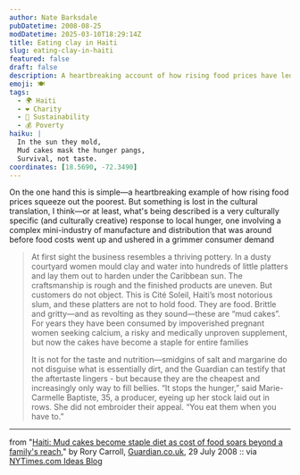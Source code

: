 ```yaml
---
author: Nate Barksdale
pubDatetime: 2008-08-25
modDatetime: 2025-03-10T18:29:14Z
title: Eating clay in Haiti
slug: eating-clay-in-haiti
featured: false
draft: false
description: A heartbreaking account of how rising food prices have led to the rise of "mud cakes" in Haiti, a troubling yet culturally significant response to hunger.
emoji: 🍽️
tags:
  - 🌍 Haiti
  - ❤️ Charity
  - 🌱 Sustainability
  - 💰 Poverty
haiku: |
  In the sun they mold,  
  Mud cakes mask the hunger pangs,  
  Survival, not taste.
coordinates: [18.5690, -72.3490]
---
```


On the one hand this is simple—a heartbreaking example of how rising food prices squeeze out the poorest. But something is lost in the cultural translation, I think—or at least, what's being described is a very culturally specific (and culturally creative) response to local hunger, one involving a complex mini-industry of manufacture and distribution that was around before food costs went up and ushered in a grimmer consumer demand

> At first sight the business resembles a thriving pottery. In a dusty courtyard women mould clay and water into hundreds of little platters and lay them out to harden under the Caribbean sun. The craftsmanship is rough and the finished products are uneven. But customers do not object. This is Cité Soleil, Haiti’s most notorious slum, and these platters are not to hold food. They are food. Brittle and gritty—and as revolting as they sound—these are “mud cakes”. For years they have been consumed by impoverished pregnant women seeking calcium, a risky and medically unproven supplement, but now the cakes have become a staple for entire families
>
> It is not for the taste and nutrition—smidgins of salt and margarine do not disguise what is essentially dirt, and the Guardian can testify that the aftertaste lingers - but because they are the cheapest and increasingly only way to fill bellies. “It stops the hunger,” said Marie-Carmelle Baptiste, 35, a producer, eyeing up her stock laid out in rows. She did not embroider their appeal. “You eat them when you have to.”

---

from "[Haiti: Mud cakes become staple diet as cost of food soars beyond a family's reach](http://www.guardian.co.uk/world/2008/jul/29/food.internationalaidanddevelopment)," by Rory Carroll, [Guardian.co.uk](http://www.guardian.co.uk/), 29 July 2008 :: via [NYTimes.com Ideas Blog](http://ideas.blogs.nytimes.com/2008/08/25/haitis-mud-cakes/)
